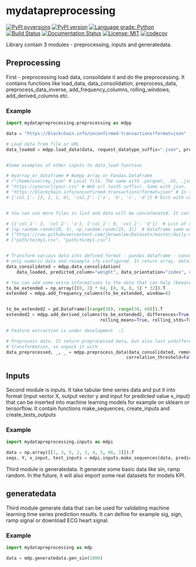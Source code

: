 # mydatapreprocessing

[![PyPI pyversions](https://img.shields.io/pypi/pyversions/mydatapreprocessing.svg)](https://pypi.python.org/pypi/mydatapreprocessing/)
[![PyPI version](https://badge.fury.io/py/mydatapreprocessing.svg)](https://badge.fury.io/py/mydatapreprocessing)
[![Language grade: Python](https://img.shields.io/lgtm/grade/python/g/Malachov/mydatapreprocessing.svg?logo=lgtm&logoWidth=18)](https://lgtm.com/projects/g/Malachov/mydatapreprocessing/context:python)
[![Build Status](https://travis-ci.com/Malachov/mydatapreprocessing.svg?branch=master)](https://travis-ci.com/Malachov/mydatapreprocessing)
[![Documentation Status](https://readthedocs.org/projects/mydatapreprocessing/badge/?version=latest)](https://mydatapreprocessing.readthedocs.io/en/latest/?badge=latest)
[![License: MIT](https://img.shields.io/badge/License-MIT-yellow.svg)](https://opensource.org/licenses/MIT)
[![codecov](https://codecov.io/gh/Malachov/mydatapreprocessing/branch/master/graph/badge.svg)](https://codecov.io/gh/Malachov/mydatapreprocessing)

Library contain 3 modules - preprocessing, inputs and generatedata.

## Preprocessing

First - preprocessing load data, consolidate it and do the preprocessing. It contains functions like load_data, data_consolidation, preprocess_data, preprocess_data_inverse, add_frequency_columns, rolling_windows, add_derived_columns etc.

### Example

```python
import mydatapreprocessing.preprocessing as mdpp

data = "https://blockchain.info/unconfirmed-transactions?format=json"

# Load data from file or URL
data_loaded = mdpp.load_data(data, request_datatype_suffix=".json", predicted_table='txs')


#Some examples of other inputs to data_load function

# myarray_or_dataframe # Numpy array or Pandas.DataFrame
# r"/home/user/my.json" # Local file. The same with .parquet, .h5, .json or .xlsx. On windows it's necessary to use raw string - 'r' in front of string because of escape symbols \
# "https://yoururl/your.csv" # Web url (with suffix). Same with json.
# "https://blockchain.info/unconfirmed-transactions?format=json" # In this case you have to specify also 'request_datatype_suffix': "json", 'data_orientation': "index", 'predicted_table': 'txs',
# {'col_1': [3, 2, 1, 0], 'col_2': ['a', 'b', 'c', 'd']} # Dict with colums or rows (index) - necessary to setup data_orientation!


# You can use more files in list and data will be concatenated. It can be list of paths or list of python objects. Example:

# [{'col_1': 3, 'col_2': 'a'}, {'col_1': 0, 'col_2': 'd'}]  # List of records
# [np.random.randn(20, 3), np.random.randn(25, 3)]  # Dataframe same way
# ["https://raw.githubusercontent.com/jbrownlee/Datasets/master/daily-min-temperatures.csv", "https://raw.githubusercontent.com/jbrownlee/Datasets/master/daily-min-temperatures.csv"]  # List of URLs
# ["path/to/my1.csv", "path/to/my1.csv"]


# Transform various data into defined format - pandas dataframe - convert to numeric if possible, keep
# only numeric data and resample ifg configured. It return array, dataframe
data_consolidated = mdpp.data_consolidation(
    data_loaded, predicted_column="weight", data_orientation="index", remove_nans_threshold=0.9, remove_nans_or_replace='interpolate')

# You can add some extra informations to the data that can help (beware it can slow down the machine learning model)
to_be_extended = np.array([[0, 2] * 64, [0, 0, 0, 5] * 32]).T
extended = mdpp.add_frequency_columns(to_be_extended, window=8)


to_be_extended2 = pd.DataFrame([range(30), range(30, 60)]).T
extended2 = mdpp.add_derived_columns(to_be_extended2, differences=True, second_differences=True, multiplications=True,
                                    rolling_means=True, rolling_stds=True, mean_distances=True, window=10)

# Feature extraction is under development  :[

# Preprocess data. It return preprocessed data, but also last undifferenced value and scaler for inverse
# transformation, so unpack it with _
data_preprocessed, _, _ = mdpp.preprocess_data(data_consolidated, remove_outliers=True, smoothit=False,
                                              correlation_threshold=False, data_transform=False, standardizeit='standardize')
```

## Inputs

Second module is inputs. It take tabular time series data and put it into format (input vector X, output vector y and input for predicted value x_input) that can be inserted into machine learning models for example on sklearn or tensorflow. It contain functions make_sequences, create_inputs and create_tests_outputs

### Example

```python
import mydatapreprocessing.inputs as mdpi

data = np.array([[1, 3, 5, 2, 3, 4, 5, 66, 3]]).T
seqs, Y, x_input, test_inputs = mdpi.inputs.make_sequences(data, predicts=7, repeatit=3, n_steps_in=6, n_steps_out=1, constant=1)
```

Third module is generatedata. It generate some basic data like sin, ramp random. In the future, it will also import some real datasets for models KPI.

## generatedata

Third module generate data that can be used for validating machine learning time series prediction results. It can define for example sig, sign, ramp signal or download ECG heart signal.

### Example

```python
import mydatapreprocessing as mdp

data = mdp.generatedata.gen_sin(1000)
```
